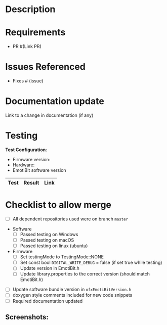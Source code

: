 # Description
<!--- Describe your changes in detail -->

# Requirements
- PR #(Link PR)


# Issues Referenced
<!-- If Any -->
- Fixes # (issue)

# Documentation update
Link to a change in documentation (if any)

# Testing

**Test Configuration**:
* Firmware version:
* Hardware:
* EmotiBit software version

|Test | Result | Link |
|-----|--------|------|

# Checklist to allow merge
- [ ] All dependent repositories used were on branch `master`
- Software
  - [ ] Passed testing on Windows
  - [ ] Passed testing on macOS
  - [ ] Passed testing on linux (ubuntu)
- Firmware
  - [ ] Set testingMode to TestingMode::NONE
  - [ ] Set const bool `DIGITAL_WRITE_DEBUG` = false (if set true while testing)
  - [ ] Update version in EmotiBit.h
  - [ ] Update library.properties to the correct version (should match EmotiBit.h)
- [ ] Update software bundle version in `ofxEmotiBitVersion.h`
- [ ] doxygen style comments included for new code snippets
- [ ] Required documentation updated

## Screenshots:
